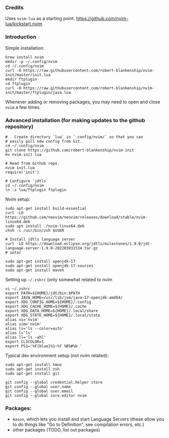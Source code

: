 ### Credits
Uses `nvim-lua` as a starting point.
https://github.com/nvim-lua/kickstart.nvim

### Introduction
Simple installation:
```
brew install nvim
mkdir -p ~/.config/nvim
cd ~/.config/nvim
curl -O https://raw.githubusercontent.com/robert-blankenship/nvim-init/master/init.lua
mkdir ftplugin
cd ftplugin
curl -O https://raw.githubusercontent.com/robert-blankenship/nvim-init/master/ftplugin/java.lua
```

Whenever adding or removing packages, you may need to open and close `nvim` a few times.


### Advanced installation (for making updates to the github repository)
```
#   Create directory `lua` in `.config/nvim/` so that you can
# easily pull new config from Git.
cd ~/.config/nvim
git clone https://github.com/robert-blankenship/nvim-init
mv nvim-init lua

# Read from Github repo.
nvim init.lua
require('init')

# Configure `jdtls`
cd ~/.config/nvim
ln -s lua/ftplugin ftplugin
``` 

Nvim setup:
```
sudo apt-get install build-essential
curl -LO https://github.com/neovim/neovim/releases/download/stable/nvim-linux64.deb
sudo apt install ./nvim-linux64.deb
chsh -c /usr/bin/zsh $USER

# Install jdtls language server
curl -LO https://download.eclipse.org/jdtls/milestones/1.9.0/jdt-language-server-1.9.0-202203031534.tar.gz
# untar

sudo apt-get install openjdk-17
sudo apt-get install openjdk-17-sources
sudo apt-get install maven
```

Setting up `~/.zshrc` (only somewhat related to nvim
```
vi ~/.zshrc
export PATH=${HOME}/jdt/bin:$PATH
export JAVA_HOME=/usr/lib/jvm/java-17-openjdk-amd64/
export XDG_CONFIG_HOME=${HOME}/.config
export XDG_CACHE_HOME=${HOME}/.cache
export XDG_DATA_HOME=${HOME}/.local/share
export XDG_STATE_HOME=${HOME}/.local/state
alias vi='nvim'
alias vim='nvim'
alias ls='ls --color=auto'
alias l='ls'
alias ll='ls -ahl'
export CLICOLOR=1
export PS1='%F{blue}%1~%f %B%#%b '
```

Typical dev environment setup (not nvim related):
```
sudo apt-get install tmux
sudo apt-get install zsh
sudo apt-get install git

git config --global credential.helper store
git config --global user.name
git config --global user.email
git config --global core.editor nvim
```

### Packages:
- `mason`, which lets you install and start Language Servers (these allow you to do things like "Go to Definition", see compilation errors, etc.)
- other packages (TODO, list out packages)

